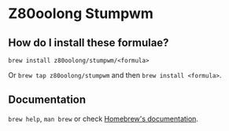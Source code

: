 # Z80oolong Stumpwm

## How do I install these formulae?

`brew install z80oolong/stumpwm/<formula>`

Or `brew tap z80oolong/stumpwm` and then `brew install <formula>`.

## Documentation

`brew help`, `man brew` or check [Homebrew's documentation](https://docs.brew.sh).
